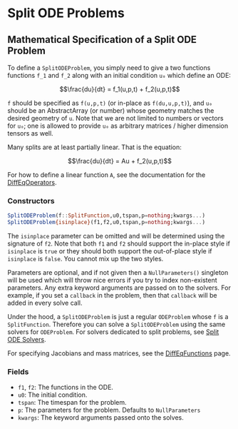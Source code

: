 # Split ODE Problems

## Mathematical Specification of a Split ODE Problem

To define a `SplitODEProblem`, you simply need to give a two functions
functions ``f_1`` and ``f_2`` along with an initial condition ``u₀`` which
define an ODE:

```math
\frac{du}{dt} =  f_1(u,p,t) + f_2(u,p,t)
```

`f` should be specified as `f(u,p,t)` (or in-place as `f(du,u,p,t)`), and `u₀` should
be an AbstractArray (or number) whose geometry matches the desired geometry of `u`.
Note that we are not limited to numbers or vectors for `u₀`; one is allowed to
provide `u₀` as arbitrary matrices / higher dimension tensors as well.

Many splits are at least partially linear. That is the equation:

```math
\frac{du}{dt} =  Au + f_2(u,p,t)
```

For how to define a linear function `A`, see the documentation for the [DiffEqOperators](../../../features/diffeq_operator).

### Constructors

```julia
SplitODEProblem(f::SplitFunction,u0,tspan,p=nothing;kwargs...)
SplitODEProblem{isinplace}(f1,f2,u0,tspan,p=nothing;kwargs...)
```

The `isinplace` parameter can be omitted and will be determined using the signature of `f2`.
Note that both `f1` and `f2` should support the in-place style if `isinplace` is `true` or they
should both support the out-of-place style if `isinplace` is `false`. You cannot mix up the two styles.

Parameters are optional, and if not given then a `NullParameters()` singleton
will be used which will throw nice errors if you try to index non-existent
parameters. Any extra keyword arguments are passed on to the solvers. For example,
if you set a `callback` in the problem, then that `callback` will be added in
every solve call.

Under the hood, a `SplitODEProblem` is just a regular `ODEProblem` whose `f` is a `SplitFunction`.
Therefore you can solve a `SplitODEProblem` using the same solvers for `ODEProblem`. For solvers
dedicated to split problems, see [Split ODE Solvers](../../../solvers/split_ode_solve).

For specifying Jacobians and mass matrices, see the
[DiffEqFunctions](http://docs.juliadiffeq.org/dev/features/performance_overloads)
page.

### Fields

* `f1`, `f2`: The functions in the ODE.
* `u0`: The initial condition.
* `tspan`: The timespan for the problem.
* `p`: The parameters for the problem. Defaults to `NullParameters`
* `kwargs`: The keyword arguments passed onto the solves.
